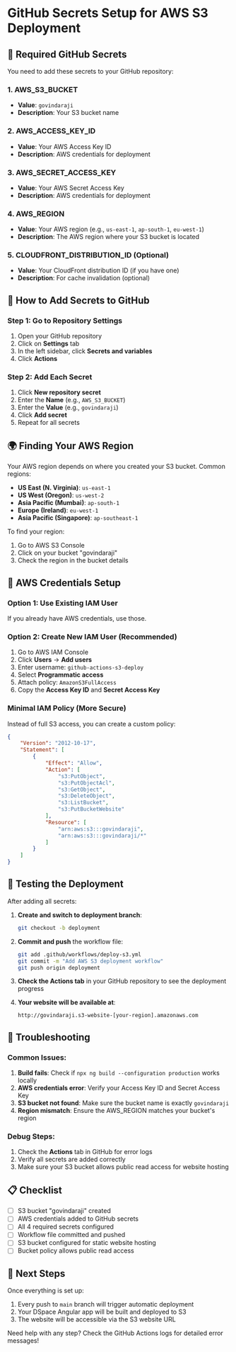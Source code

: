 # GitHub Secrets Setup for AWS S3 Deployment

## 🔐 Required GitHub Secrets

You need to add these secrets to your GitHub repository:

### 1. AWS_S3_BUCKET
- **Value**: `govindaraji`
- **Description**: Your S3 bucket name

### 2. AWS_ACCESS_KEY_ID
- **Value**: Your AWS Access Key ID
- **Description**: AWS credentials for deployment

### 3. AWS_SECRET_ACCESS_KEY
- **Value**: Your AWS Secret Access Key
- **Description**: AWS credentials for deployment

### 4. AWS_REGION
- **Value**: Your AWS region (e.g., `us-east-1`, `ap-south-1`, `eu-west-1`)
- **Description**: The AWS region where your S3 bucket is located

### 5. CLOUDFRONT_DISTRIBUTION_ID (Optional)
- **Value**: Your CloudFront distribution ID (if you have one)
- **Description**: For cache invalidation (optional)

## 📝 How to Add Secrets to GitHub

### Step 1: Go to Repository Settings
1. Open your GitHub repository
2. Click on **Settings** tab
3. In the left sidebar, click **Secrets and variables**
4. Click **Actions**

### Step 2: Add Each Secret
1. Click **New repository secret**
2. Enter the **Name** (e.g., `AWS_S3_BUCKET`)
3. Enter the **Value** (e.g., `govindaraji`)
4. Click **Add secret**
5. Repeat for all secrets

## 🌍 Finding Your AWS Region

Your AWS region depends on where you created your S3 bucket. Common regions:

- **US East (N. Virginia)**: `us-east-1`
- **US West (Oregon)**: `us-west-2`
- **Asia Pacific (Mumbai)**: `ap-south-1`
- **Europe (Ireland)**: `eu-west-1`
- **Asia Pacific (Singapore)**: `ap-southeast-1`

To find your region:
1. Go to AWS S3 Console
2. Click on your bucket "govindaraji"
3. Check the region in the bucket details

## 🔑 AWS Credentials Setup

### Option 1: Use Existing IAM User
If you already have AWS credentials, use those.

### Option 2: Create New IAM User (Recommended)
1. Go to AWS IAM Console
2. Click **Users** → **Add users**
3. Enter username: `github-actions-s3-deploy`
4. Select **Programmatic access**
5. Attach policy: `AmazonS3FullAccess`
6. Copy the **Access Key ID** and **Secret Access Key**

### Minimal IAM Policy (More Secure)
Instead of full S3 access, you can create a custom policy:

```json
{
    "Version": "2012-10-17",
    "Statement": [
        {
            "Effect": "Allow",
            "Action": [
                "s3:PutObject",
                "s3:PutObjectAcl",
                "s3:GetObject",
                "s3:DeleteObject",
                "s3:ListBucket",
                "s3:PutBucketWebsite"
            ],
            "Resource": [
                "arn:aws:s3:::govindaraji",
                "arn:aws:s3:::govindaraji/*"
            ]
        }
    ]
}
```

## 🚀 Testing the Deployment

After adding all secrets:

1. **Create and switch to deployment branch**:
   ```bash
   git checkout -b deployment
   ```

2. **Commit and push** the workflow file:
   ```bash
   git add .github/workflows/deploy-s3.yml
   git commit -m "Add AWS S3 deployment workflow"
   git push origin deployment
   ```

3. **Check the Actions tab** in your GitHub repository to see the deployment progress

4. **Your website will be available at**:
   ```
   http://govindaraji.s3-website-[your-region].amazonaws.com
   ```

## 🔧 Troubleshooting

### Common Issues:

1. **Build fails**: Check if `npx ng build --configuration production` works locally
2. **AWS credentials error**: Verify your Access Key ID and Secret Access Key
3. **S3 bucket not found**: Make sure the bucket name is exactly `govindaraji`
4. **Region mismatch**: Ensure the AWS_REGION matches your bucket's region

### Debug Steps:
1. Check the **Actions** tab in GitHub for error logs
2. Verify all secrets are added correctly
3. Make sure your S3 bucket allows public read access for website hosting

## 📋 Checklist

- [ ] S3 bucket "govindaraji" created
- [ ] AWS credentials added to GitHub secrets
- [ ] All 4 required secrets configured
- [ ] Workflow file committed and pushed
- [ ] S3 bucket configured for static website hosting
- [ ] Bucket policy allows public read access

## 🎯 Next Steps

Once everything is set up:
1. Every push to `main` branch will trigger automatic deployment
2. Your DSpace Angular app will be built and deployed to S3
3. The website will be accessible via the S3 website URL

Need help with any step? Check the GitHub Actions logs for detailed error messages!
